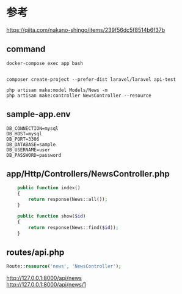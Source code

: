 # 参考
https://qiita.com/nakano-shingo/items/239f56dc5f8514b6f37b


## command
```
docker-compose exec app bash


composer create-project --prefer-dist laravel/laravel api-test

php artisan make:model Models/News -m
php artisan make:controller NewsController --resource
```

## sample-app\.env
```
DB_CONNECTION=mysql
DB_HOST=mysql
DB_PORT=3306
DB_DATABASE=sample
DB_USERNAME=user
DB_PASSWORD=password
```


## app/Http/Controllers/NewsController.php
```php
    public function index()
    {
        return response(News::all());
    }

    public function show($id)
    {
        return response(News::find($id));
    }
```


## routes/api.php
```php
Route::resource('news', 'NewsController');
```



http://127.0.0.1:8000/api/news  
http://127.0.0.1:8000/api/news/1  



